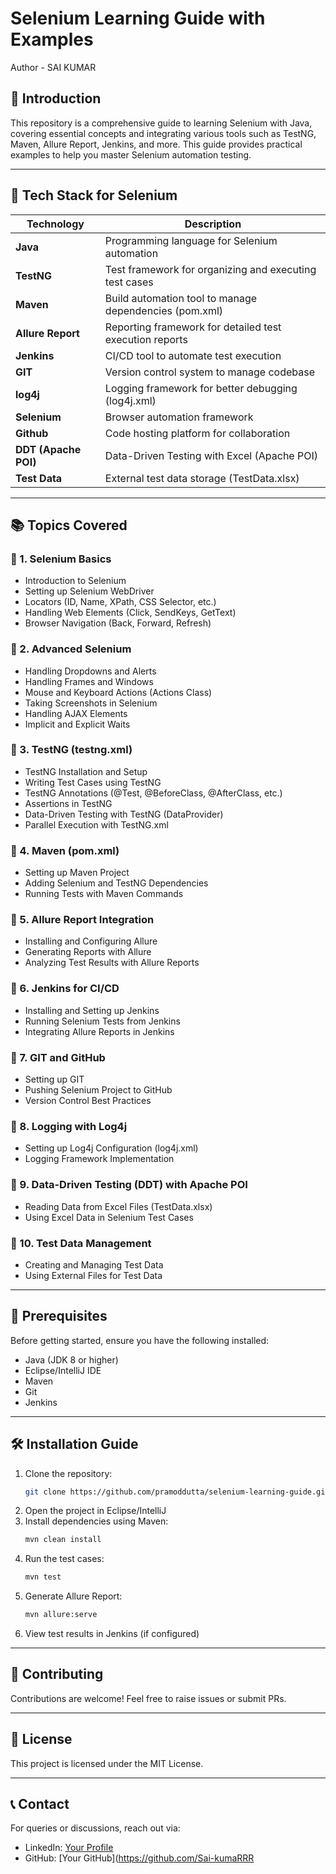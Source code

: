 # Selenium Learning Guide with Examples
Author - SAI KUMAR

## 📌 Introduction
This repository is a comprehensive guide to learning Selenium with Java, covering essential concepts and integrating various tools such as TestNG, Maven, Allure Report, Jenkins, and more. This guide provides practical examples to help you master Selenium automation testing.

---

## 🚀 Tech Stack for Selenium

| Technology  | Description |
|-------------|------------|
| **Java** | Programming language for Selenium automation |
| **TestNG** | Test framework for organizing and executing test cases |
| **Maven** | Build automation tool to manage dependencies (pom.xml) |
| **Allure Report** | Reporting framework for detailed test execution reports |
| **Jenkins** | CI/CD tool to automate test execution |
| **GIT** | Version control system to manage codebase |
| **log4j** | Logging framework for better debugging (log4j.xml) |
| **Selenium** | Browser automation framework |
| **Github** | Code hosting platform for collaboration |
| **DDT (Apache POI)** | Data-Driven Testing with Excel (Apache POI) |
| **Test Data** | External test data storage (TestData.xlsx) |

---

## 📚 Topics Covered

### 🔹 1. Selenium Basics
- Introduction to Selenium
- Setting up Selenium WebDriver
- Locators (ID, Name, XPath, CSS Selector, etc.)
- Handling Web Elements (Click, SendKeys, GetText)
- Browser Navigation (Back, Forward, Refresh)

### 🔹 2. Advanced Selenium
- Handling Dropdowns and Alerts
- Handling Frames and Windows
- Mouse and Keyboard Actions (Actions Class)
- Taking Screenshots in Selenium
- Handling AJAX Elements
- Implicit and Explicit Waits

### 🔹 3. TestNG (testng.xml)
- TestNG Installation and Setup
- Writing Test Cases using TestNG
- TestNG Annotations (@Test, @BeforeClass, @AfterClass, etc.)
- Assertions in TestNG
- Data-Driven Testing with TestNG (DataProvider)
- Parallel Execution with TestNG.xml

### 🔹 4. Maven (pom.xml)
- Setting up Maven Project
- Adding Selenium and TestNG Dependencies
- Running Tests with Maven Commands

### 🔹 5. Allure Report Integration
- Installing and Configuring Allure
- Generating Reports with Allure
- Analyzing Test Results with Allure Reports

### 🔹 6. Jenkins for CI/CD
- Installing and Setting up Jenkins
- Running Selenium Tests from Jenkins
- Integrating Allure Reports in Jenkins

### 🔹 7. GIT and GitHub
- Setting up GIT
- Pushing Selenium Project to GitHub
- Version Control Best Practices

### 🔹 8. Logging with Log4j
- Setting up Log4j Configuration (log4j.xml)
- Logging Framework Implementation

### 🔹 9. Data-Driven Testing (DDT) with Apache POI
- Reading Data from Excel Files (TestData.xlsx)
- Using Excel Data in Selenium Test Cases

### 🔹 10. Test Data Management
- Creating and Managing Test Data
- Using External Files for Test Data

---

## 🔧 Prerequisites
Before getting started, ensure you have the following installed:
- Java (JDK 8 or higher)
- Eclipse/IntelliJ IDE
- Maven
- Git
- Jenkins

---

## 🛠 Installation Guide
1. Clone the repository:
   ```sh
   git clone https://github.com/pramoddutta/selenium-learning-guide.git
   ```
2. Open the project in Eclipse/IntelliJ
3. Install dependencies using Maven:
   ```sh
   mvn clean install
   ```
4. Run the test cases:
   ```sh
   mvn test
   ```
5. Generate Allure Report:
   ```sh
   mvn allure:serve
   ```
6. View test results in Jenkins (if configured)

---

## 🎯 Contributing
Contributions are welcome! Feel free to raise issues or submit PRs.

---

## 📜 License
This project is licensed under the MIT License.

---

## 📞 Contact
For queries or discussions, reach out via:
- LinkedIn: [Your Profile](https://linkedin.com/in/sai-kumarrr)
- GitHub: [Your GitHub](https://github.com/Sai-kumaRRR

